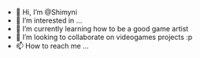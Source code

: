 - 👋 Hi, I’m @Shimyni
- 👀 I’m interested in ...
- 🌱 I’m currently learning how to be a good game artist
- 💞️ I’m looking to collaborate on videogames projects :p
- 📫 How to reach me ...

<!---
Shimyni/Shimyni is a ✨ special ✨ repository because its `README.md` (this file) appears on your GitHub profile.
You can click the Preview link to take a look at your changes.
--->
